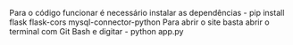 Para o código funcionar é necessário instalar as dependências - pip install flask flask-cors mysql-connector-python
Para abrir o site basta abrir o terminal com Git Bash e digitar - python app.py
